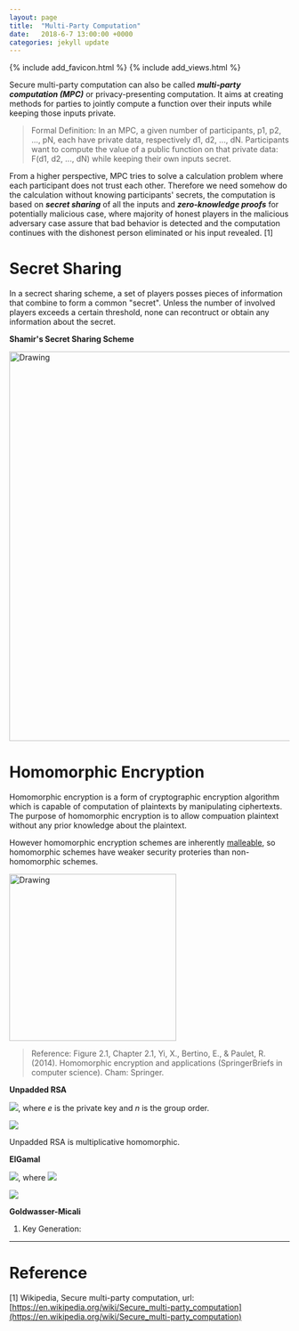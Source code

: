 ```yaml
---
layout: page
title:  "Multi-Party Computation"
date:   2018-6-7 13:00:00 +0000
categories: jekyll update
---
```

{% include add_favicon.html %}
{% include add_views.html %}

Secure multi-party computation can also be called ***multi-party computation (MPC)*** or privacy-presenting computation. It aims at creating methods for parties to jointly compute a function over their inputs while keeping those inputs private.

> Formal Definition: In an MPC, a given number of participants, p1, p2, ..., pN, each have private data, respectively d1, d2, ..., dN. Participants want to compute the value of a public function on that private data: F(d1, d2, ..., dN) while keeping their own inputs secret.

From a higher perspective, MPC tries to solve a calculation problem where each participant does not trust each other. Therefore we need somehow do the calculation without knowing participants' secrets, the computation is based on ***secret sharing*** of all the inputs and ***zero-knowledge proofs*** for potentially malicious case, where majority of honest players in the malicious adversary case assure that bad behavior is detected and the computation continues with the dishonest person eliminated or his input revealed. [1]

# Secret Sharing

In a secrect sharing scheme, a set of players posses pieces of information that combine to form a common "secret". Unless the number of involved players exceeds a certain threshold, none can recontruct or obtain any information about the secret.

**Shamir's Secret Sharing Scheme**

<img src="{{site.url}}{{site.baseurl}}/img/shamir.png" alt="Drawing" style="width: 700px;"/>

# Homomorphic Encryption

Homomorphic encryption is a form of cryptographic encryption algorithm which is capable of computation of plaintexts by manipulating ciphertexts. The purpose of homomorphic encryption is to allow compuation plaintext without any prior knowledge about the plaintext.	

However homomorphic encryption schemes are inherently [malleable](https://en.wikipedia.org/wiki/Malleability_(cryptography)), so homomorphic schemes have weaker security proteries than non-homomorphic schemes.

<img src="{{site.url}}{{site.baseurl}}/img/group_hm.png" alt="Drawing" style="width: 300px;"/>

>Reference: Figure 2.1, Chapter 2.1, Yi, X., Bertino, E., & Paulet, R. (2014). Homomorphic encryption and applications (SpringerBriefs in computer science). Cham: Springer.

**Unpadded RSA**

<img src="http://chart.googleapis.com/chart?cht=tx&chl= E(m)= m^e\quad mod\quad n" style="border:none;">, where *e* is the private key and *n* is the group order.

<img src="http://chart.googleapis.com/chart?cht=tx&chl= E(x_1)\cdot E(x_2)= x_1^e \cdot x_2^e\quad mod\quad n = E(x_1 \cdot x_2)" style="border:none;">

Unpadded RSA is multiplicative homomorphic.

**ElGamal**

<img src="http://chart.googleapis.com/chart?cht=tx&chl= E(m)= (g^r, m \cdot h^r)" style="border:none;">, where <img src="http://chart.googleapis.com/chart?cht=tx&chl= r \in (0,\quad \dots\quad, m-1),\quad h = g^x" style="border:none;">

<img src="http://chart.googleapis.com/chart?cht=tx&chl= E(x_1)\cdot E(x_2)= (g^{r_1}, m \cdot h^{r_1})\cdot (g^{r_2}, m \cdot h^{r_2}) = (g^{r_1\quad %2B \quad r_2}, m \cdot h^{r_1\quad %2B \quad r_2}) = E(x_1 %2B x_2)" style="border:none;">

**Goldwasser-Micali**

1. Key Generation: 

---
# Reference

[1]  Wikipedia, Secure multi-party computation, url: [https://en.wikipedia.org/wiki/Secure_multi-party_computation](https://en.wikipedia.org/wiki/Secure_multi-party_computation)
